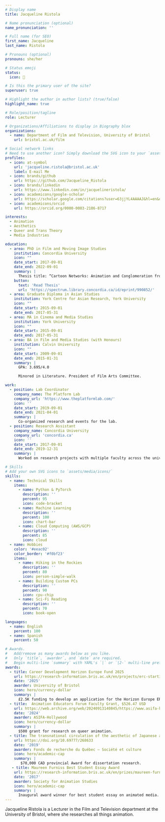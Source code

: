 ```yaml
---
# Display name
title: Jacqueline Ristola

# Name pronunciation (optional)
name_pronunciation: ''

# Full name (for SEO)
first_name: Jacqueline
last_name: Ristola

# Pronouns (optional)
pronouns: she/her

# Status emoji
status:
  icon: 🔰

# Is this the primary user of the site?
superuser: true

# Highlight the author in author lists? (true/false)
highlight_name: true

# Role/position/tagline
role: Lecturer

# Organizations/Affiliations to display in Biography blox
organizations:
  - name: Department of Film and Television, University of Bristol
    url: bristol.ac.uk/film

# Social network links
# Need to use another icon? Simply download the SVG icon to your `assets/media/icons/` folder.
profiles:
  - icon: at-symbol
    url: 'jacqueline.ristola@bristol.ac.uk'
    label: E-mail Me
  - icon: brands/github
    url: https://github.com/Jacqueline_Ristola
  - icon: brands/linkedin
    url: https://www.linkedin.com/in/jacquelineristola/
  - icon: academicons/google-scholar
    url: https://scholar.google.com/citations?user=63jjYL4AAAAJ&hl=en&oi=ao
  - icon: academicons/orcid
    url: https://orcid.org/0000-0003-2186-8717

interests:
  - Animation
  - Aesthetics
  - Queer and Trans Theory
  - Media Industries

education:
  - area: PhD in Film and Moving Image Studies
    institution: Concordia University
    icon: ""
    date_start: 2017-09-01
    date_end: 2022-09-01
    summary: |
      Thesis title: “Cartoon Networks: Animation and Conglomeration from Turner to AT&T”. Supervised by Prof. Marc Steinberg.
    button:
      text: 'Read Thesis'
      url: 'https://spectrum.library.concordia.ca/id/eprint/990852/'
  - area: Graduate Diploma in Asian Studies
    institution: York Centre for Asian Research, York University
    icon: ""
    date_start: 2015-09-01
    date_end: 2017-05-31
  - area: MA in Cinema and Media Studies 
    institution: York University
    icon: ""
    date_start: 2015-09-01
    date_end: 2017-05-31
  - area: BA in Film and Media Studies (with Honours)
    institution: Calvin University
    icon: ""
    date_start: 2009-09-01
    date_end: 2015-01-31
    summary: |
      GPA: 3.695/4.0

      Minored in Literature. President of Film Arts Committee.

work:
  - position: Lab Coordinator
    company_name: The Platform Lab
    company_url: 'https://www.theplatformlab.com/'
    icon: ''
    date_start: 2019-09-01
    date_end: 2021-04-01
    summary: |
      Co-organized research and events for the lab.
  - position: Research Assistant
    company_name: Concordia University
    company_url: 'concordia.ca'
    icon: ''
    date_start: 2017-09-01
    date_end: 2019-12-31
    summary: |
      Worked on research projects with multiple faculty across the university

# Skills
# Add your own SVG icons to `assets/media/icons/`
skills:
  - name: Technical Skills
    items:
      - name: Python & PyTorch
        description: ''
        percent: 95
        icon: code-bracket
      - name: Machine Learning
        description: ''
        percent: 100
        icon: chart-bar
      - name: Cloud Computing (AWS/GCP)
        description: ''
        percent: 85
        icon: cloud
  - name: Hobbies
    color: '#eeac02'
    color_border: '#f0bf23'
    items:
      - name: Hiking in the Rockies
        description: ''
        percent: 80
        icon: person-simple-walk
      - name: Building Custom PCs
        description: ''
        percent: 90
        icon: cpu-chip
      - name: Sci-Fi Reading
        description: ''
        percent: 70
        icon: book-open

languages:
  - name: English
    percent: 100
  - name: Spanish
    percent: 50

# Awards.
#   Add/remove as many awards below as you like.
#   Only `title`, `awarder`, and `date` are required.
#   Begin multi-line `summary` with YAML's `|` or `|2-` multi-line prefix and indent 2 spaces below.
awards:
  - title: Career Development Horizon Europe Fund 2025
    url: https://research-information.bris.ac.uk/en/projects/erc-starting-grant-bid-preparation-animating-queerness/
    date: '2025'
    awarder: University of Bristol
    icon: hero/currency-dollar
    summary: |
      £2.5K funding to develop an application for the Horizon Europe ERC Starting Grant.
  - title:  Animation Educators Forum Faculty Grant, $526.47 USD
    url: https://web.archive.org/web/20240913140845/https://www.asifa-hollywood.org/2024-aef-faculty-grants-recipients-announced/
    date: '2024'
    awarder: ASIFA-Hollywood
    icon: hero/currency-dollar
    summary: |
      $500 grant for research on queer animation.
  - title: The transnational circulation of the aesthetic of Japanese animation: a study of three key moments
    url: https://doi.org/10.69777/268633
    date: '2019'
    awarder: Fonds de recherche du Québec – Société et culture
    icon: hero/academic-cap
    summary: |
       $70,000 CAD provincial Award for dissertation research.
   - title: Maureen Furniss Best Student Essay Award	
    url: https://research-information.bris.ac.uk/en/prizes/maureen-furniss-best-student-essay-award/
    date: '2017'
    awarder: Society for Animation Studies
    icon: hero/academic-cap
    summary: |
      Inaugural award winner for best student essay on animated media.
---
```


Jacqueline Ristola is a Lecturer in the Film and Television department at the University of Bristol, where she researches all things animation.

